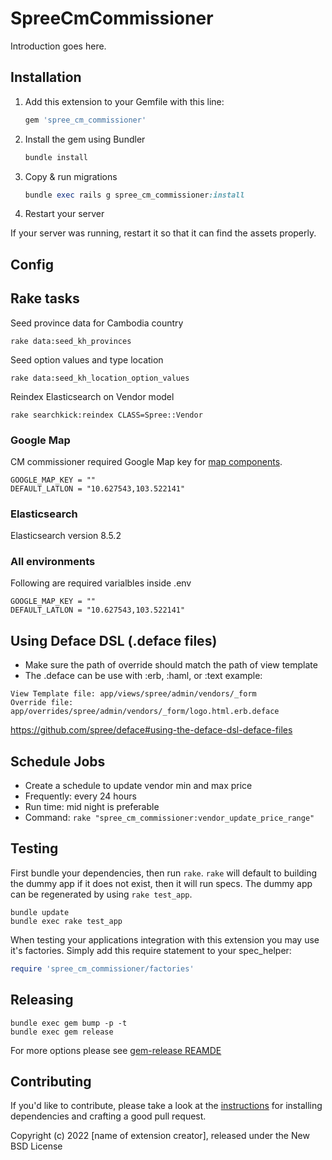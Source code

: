 # SpreeCmCommissioner

Introduction goes here.

## Installation

1. Add this extension to your Gemfile with this line:

    ```ruby
    gem 'spree_cm_commissioner'
    ```

2. Install the gem using Bundler

    ```ruby
    bundle install
    ```

3. Copy & run migrations

    ```ruby
    bundle exec rails g spree_cm_commissioner:install
    ```

4. Restart your server

  If your server was running, restart it so that it can find the assets properly.

## Config

## Rake tasks
Seed province data for Cambodia country
```
rake data:seed_kh_provinces
```
Seed option values and type location
```
rake data:seed_kh_location_option_values
```
Reindex Elasticsearch on Vendor model
```
rake searchkick:reindex CLASS=Spree::Vendor
```
### Google Map
CM commissioner required Google Map key for [map components](app/views/shared/map/_map.html.erb).
```.env
GOOGLE_MAP_KEY = ""
DEFAULT_LATLON = "10.627543,103.522141"
```

<!-- * Describe new config usage above -->
<!-- * Also put in summary at the last section [All environments] below -->

### Elasticsearch
Elasticsearch version 8.5.2

### All environments
Following are required varialbles inside .env
```.env
GOOGLE_MAP_KEY = ""
DEFAULT_LATLON = "10.627543,103.522141"
```

## Using Deface DSL (.deface files)
- Make sure the path of override should match the path of view template
- The .deface can be use with :erb, :haml, or :text
example:
```
View Template file: app/views/spree/admin/vendors/_form
Override file: app/overrides/spree/admin/vendors/_form/logo.html.erb.deface
```
https://github.com/spree/deface#using-the-deface-dsl-deface-files


## Schedule Jobs
- Create a schedule to update vendor min and max price
- Frequently: every 24 hours
- Run time: mid night is preferable
- Command: ``` rake "spree_cm_commissioner:vendor_update_price_range" ```

## Testing

First bundle your dependencies, then run `rake`. `rake` will default to building the dummy app if it does not exist, then it will run specs. The dummy app can be regenerated by using `rake test_app`.

```shell
bundle update
bundle exec rake test_app
```

When testing your applications integration with this extension you may use it's factories.
Simply add this require statement to your spec_helper:

```ruby
require 'spree_cm_commissioner/factories'
```

## Releasing

```shell
bundle exec gem bump -p -t
bundle exec gem release
```

For more options please see [gem-release REAMDE](https://github.com/svenfuchs/gem-release)

## Contributing

If you'd like to contribute, please take a look at the
[instructions](CONTRIBUTING.md) for installing dependencies and crafting a good
pull request.

Copyright (c) 2022 [name of extension creator], released under the New BSD License
